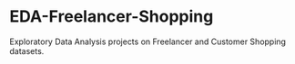 # EDA-Freelancer-Shopping
Exploratory Data Analysis projects on Freelancer and Customer Shopping datasets.
